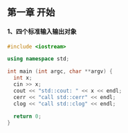 ## 第一章 开始

#### 1、四个标准输入输出对象

```c++
#include <iostream>

using namespace std;

int main (int argc, char **argv) {
  int x;
  cin >> x;
  cout << "std::cout: " << x << endl;
  cerr << "call std::cerr" << endl;
  clog << "call std::clog" << endl;
	
  return 0;
}
```

